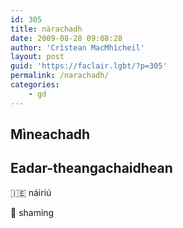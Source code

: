 ```yaml
---
id: 305
title: nàrachadh
date: 2009-08-28 09:08:28
author: 'Crìstean MacMhìcheil'
layout: post
guid: 'https://faclair.lgbt/?p=305'
permalink: /narachadh/
categories:
    - gd
---
```


## Mìneachadh

## Eadar-theangachaidhean

&#x1f1ee;&#x1f1ea; náiriú

&#x1f3f4;&#xe0067;&#xe0062;&#xe0065;&#xe006e;&#xe0067;&#xe007f; shaming